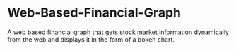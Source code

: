 # Web-Based-Financial-Graph
A web based financial graph that gets stock market information dynamically from the web and displays it in the form of a bokeh chart.
